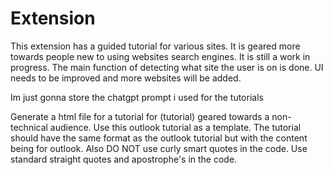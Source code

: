 # Extension
This extension has a guided tutorial for various sites. It is geared more towards people new to using websites search engines. It is still a work in progress. The main function of detecting what site the user is on is done. UI needs to be improved and more websites will be added.



Im just gonna store the chatgpt prompt i used for the tutorials

Generate a html file for a tutorial for (tutorial) geared towards a non-technical audience. Use this outlook tutorial as a template. The tutorial should have the same format as the outlook tutorial but with the content being for outlook. Also DO NOT use curly smart quotes in the code. Use standard straight quotes and apostrophe's in the code.